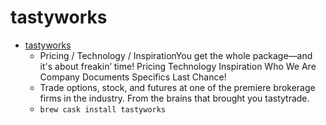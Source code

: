 # tastyworks
- [tastyworks](https://tastyworks.com/)
  -  Pricing / Technology / InspirationYou get the whole package—and it's about freakin’ time! Pricing Technology Inspiration Who We Are Company Documents Specifics Last Chance!
  - Trade options, stock, and futures at one of the premiere brokerage firms in the industry. From the brains that brought you tastytrade.
  - `brew cask install tastyworks`
